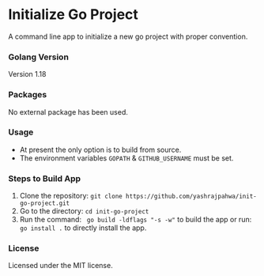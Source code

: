 # Initialize Go Project

A command line app to initialize a new go project with proper convention.

### Golang Version

Version 1.18

### Packages

No external package has been used.

### Usage

- At present the only option is to build from source.
- The environment variables `GOPATH` & `GITHUB_USERNAME` must be set.

### Steps to Build App

1. Clone the repository: `git clone https://github.com/yashrajpahwa/init-go-project.git`
2. Go to the directory: `cd init-go-project`
3. Run the command: ` go build -ldflags "-s -w"` to build the app or run: `go install .` to directly install the app.

### License

Licensed under the MIT license.
